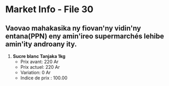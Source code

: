 # Market Info - File 30

## Vaovao mahakasika ny fiovan'ny vidin'ny entana(PPN) eny amin'ireo supermarchés lehibe amin'ity androany ity.

1. **Sucre blanc Tanjaka 1kg**
   - Prix avant: 220 Ar
   - Prix actuel: 220 Ar
   - Variation: 0 Ar
   - Indice de prix : 100.00

